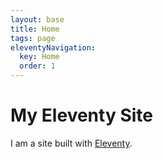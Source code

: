 ```yaml
---
layout: base
title: Home
tags: page
eleventyNavigation:
  key: Home
  order: 1
---
```


# My Eleventy Site

I am a site built with [Eleventy](https://www.11ty.io/).
